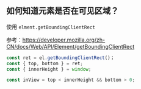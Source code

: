 ## 如何知道元素是否在可见区域？

使用 `elment.getBoundingClientRect`

参考：https://developer.mozilla.org/zh-CN/docs/Web/API/Element/getBoundingClientRect



```js
const ret = el.getBoundingClientRect()；
const { top, bottom } = ret;
const { innerHeight } = window;

const inView = top < innerHeight && bottom > 0;
```

